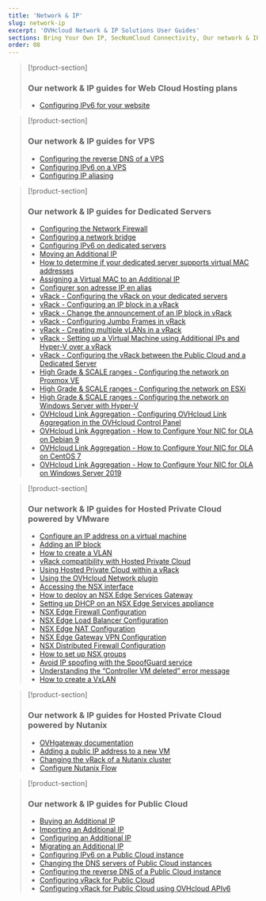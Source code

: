 ```yaml
---
title: 'Network & IP'
slug: network-ip
excerpt: 'OVHcloud Network & IP Solutions User Guides'
sections: Bring Your Own IP, SecNumCloud Connectivity, Our network & IP guides for Web Cloud Hosting plans, Our network & IP guides for VPS, Our network & IP guides for Dedicated Servers, Our network & IP guides for Hosted Private Cloud powered by VMware, Our network & IP guides for Hosted Private Cloud powered by Nutanix, Our network & IP guides for Public Cloud
order: 08
---
```


> [!product-section]
>
> ### Our network & IP guides for Web Cloud Hosting plans
>
> - [Configuring IPv6 for your website](https://docs.ovh.com/ca/en/hosting/configure-ipv6-for-your-website/)
>

> [!product-section]
>
> ### Our network & IP guides for VPS
>
> - [Configuring the reverse DNS of a VPS](https://docs.ovh.com/ca/en/vps/configure-reverse-dns-vps/)
> - [Configuring IPv6 on a VPS](https://docs.ovh.com/ca/en/vps/configuring-ipv6/)
> - [Configuring IP aliasing](https://docs.ovh.com/ca/en/vps/network-ipaliasing-vps/)
>

> [!product-section]
>
> ### Our network & IP guides for Dedicated Servers
>
> - [Configuring the Network Firewall](https://docs.ovh.com/ca/en/dedicated/firewall-network/)
> - [Configuring a network bridge](https://docs.ovh.com/ca/en/dedicated/network-bridging/)
> - [Configuring IPv6 on dedicated servers](https://docs.ovh.com/ca/en/dedicated/network-ipv6/)
> - [Moving an Additional IP](https://docs.ovh.com/ca/en/dedicated/ip-fo-move/)
> - [How to determine if your dedicated server supports virtual MAC addresses](https://docs.ovh.com/ca/en/dedicated/network-support-virtual-mac/)
> - [Assigning a Virtual MAC to an Additional IP](https://docs.ovh.com/ca/en/dedicated/network-virtual-mac/)
> - [Configurer son adresse IP en alias](https://docs.ovh.com/fr/dedicated/network-ipaliasing/)
> - [vRack - Configuring the vRack on your dedicated servers](https://docs.ovh.com/ca/en/dedicated/configuring-vrack-on-dedicated-servers/)
> - [vRack - Configuring an IP block in a vRack](https://docs.ovh.com/ca/en/dedicated/ip-block-vrack/)
> - [vRack - Change the announcement of an IP block in vRack](https://docs.ovh.com/ca/en/dedicated/change-anouncement-ip-block-vrack/)
> - [vRack - Configuring Jumbo Frames in vRack](https://docs.ovh.com/ca/en/dedicated/network-jumbo/)
> - [vRack - Creating multiple vLANs in a vRack](https://docs.ovh.com/ca/en/dedicated/multiple-vlans/)
> - [vRack - Setting up a Virtual Machine using Additional IPs and Hyper-V over a vRack](https://docs.ovh.com/ca/en/dedicated/foip-vrack-hyperv/)
> - [vRack - Configuring the vRack between the Public Cloud and a Dedicated Server](https://docs.ovh.com/ca/en/dedicated/vrack-pci-ds/)
> - [High Grade & SCALE ranges - Configuring the network on Proxmox VE](https://docs.ovh.com/ca/en/dedicated/proxmox-network-hg-scale/)
> - [High Grade & SCALE ranges - Configuring the network on ESXi](https://docs.ovh.com/ca/en/dedicated/esxi-network-hg-scale/)
> - [High Grade & SCALE ranges - Configuring the network on Windows Server with Hyper-V](https://docs.ovh.com/ca/en/dedicated/hyperv-network-hg-scale/)
> - [OVHcloud Link Aggregation - Configuring OVHcloud Link Aggregation in the OVHcloud Control Panel](https://docs.ovh.com/ca/en/dedicated/ola-manager/)
> - [OVHcloud Link Aggregation - How to Configure Your NIC for OLA on Debian 9](https://docs.ovh.com/ca/en/dedicated/ola-debian9/)
> - [OVHcloud Link Aggregation - How to Configure Your NIC for OLA on CentOS 7](https://docs.ovh.com/ca/en/dedicated/ola-centos7/)
> - [OVHcloud Link Aggregation - How to Configure Your NIC for OLA on Windows Server 2019](https://docs.ovh.com/ca/en/dedicated/ola-w2k19/)
>

> [!product-section]
>
> ### Our network & IP guides for Hosted Private Cloud powered by VMware
>
> - [Configure an IP address on a virtual machine](https://docs.ovh.com/ca/en/private-cloud/configure-ip-on-virtual-machine/)
> - [Adding an IP block](https://docs.ovh.com/ca/en/private-cloud/add-ip-block/)
> - [How to create a VLAN](https://docs.ovh.com/ca/en/private-cloud/creation-vlan/)
> - [vRack compatibility with Hosted Private Cloud](https://docs.ovh.com/ca/en/private-cloud/vrack-compatibility-hosted-private-cloud/)
> - [Using Hosted Private Cloud within a vRack](https://docs.ovh.com/ca/en/private-cloud/using-private-cloud-with-vrack/)
> - [Using the OVHcloud Network plugin](https://docs.ovh.com/ca/en/private-cloud/plugin-ovh-network/)
> - [Accessing the NSX interface](https://docs.ovh.com/ca/en/private-cloud/accessing-NSX-interface/)
> - [How to deploy an NSX Edge Services Gateway](https://docs.ovh.com/ca/en/private-cloud/how-to-deploy-an-nsx-edge-gateway/)
> - [Setting up DHCP on an NSX Edge Services appliance](https://docs.ovh.com/ca/en/private-cloud/setup-dhcp-nsx-edge/)
> - [NSX Edge Firewall Configuration](https://docs.ovh.com/ca/en/private-cloud/nsx-edge-firewall-configuration/)
> - [NSX Edge Load Balancer Configuration ](https://docs.ovh.com/ca/en/private-cloud/nsx-edge-load-balancer-configuration/)
> - [NSX Edge NAT Configuration](https://docs.ovh.com/ca/en/private-cloud/nsx-edge-nat-configuration/)
> - [NSX Edge Gateway VPN Configuration](https://docs.ovh.com/ca/en/private-cloud/nsx-edge-gateway-vpn-configuration/)
> - [NSX Distributed Firewall Configuration](https://docs.ovh.com/ca/en/private-cloud/nsx-distributed-firewall-configuration/)
> - [How to set up NSX groups](https://docs.ovh.com/ca/en/private-cloud/setup-nsx-groups/)
> - [Avoid IP spoofing with the SpoofGuard service](https://docs.ovh.com/ca/en/private-cloud/spoofguard/)
> - [Understanding the “Controller VM deleted” error message](https://docs.ovh.com/ca/en/private-cloud/error-controller-nsx/)
> - [How to create a VxLAN](https://docs.ovh.com/ca/en/private-cloud/nsx-creation-vxlan/)

> [!product-section]
>
> ### Our network & IP guides for Hosted Private Cloud powered by Nutanix
>
> - [OVHgateway documentation](https://docs.ovh.com/ca/en/nutanix/ovh-gateway-documentation/)
> - [Adding a public IP address to a new VM](https://docs.ovh.com/ca/en/nutanix/nutanix-public-ip/)
> - [Changing the vRack of a Nutanix cluster](https://docs.ovh.com/ca/en/nutanix/nutanix-change-vrack/)
> - [Configure Nutanix Flow](https://docs.ovh.com/ca/en/nutanix/nutanix-flow/)

> [!product-section]
>
> ### Our network & IP guides for Public Cloud
>
> - [Buying an Additional IP](https://docs.ovh.com/ca/en/public-cloud/buy-a-failover-ip/)
> - [Importing an Additional IP](https://docs.ovh.com/ca/en/public-cloud/import_a_failover_ip/)
> - [Configuring an Additional IP](https://docs.ovh.com/ca/en/public-cloud/configure_a_failover_ip/)
> - [Migrating an Additional IP](https://docs.ovh.com/ca/en/public-cloud/migrating_a_failover_ip/)
> - [Configuring IPv6 on a Public Cloud instance](https://docs.ovh.com/ca/en/public-cloud/configuring-ipv6/)
> - [Changing the DNS servers of Public Cloud instances](https://docs.ovh.com/ca/en/public-cloud/change-instance-dns-servers/)
> - [Configuring the reverse DNS of a Public Cloud instance](https://docs.ovh.com/ca/en/public-cloud/configure-reverse-dns-instance/)
> - [Configuring vRack for Public Cloud](https://docs.ovh.com/ca/en/public-cloud/public-cloud-vrack/)
> - [Configuring vRack for Public Cloud using OVHcloud APIv6](https://docs.ovh.com/ca/en/public-cloud/public-cloud-vrack-apiv6/)
>
